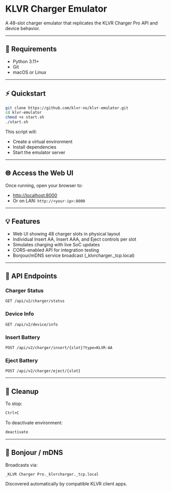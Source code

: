 # KLVR Charger Emulator

A 48-slot charger emulator that replicates the KLVR Charger Pro API and device behavior.

---

## 🧰 Requirements

- Python 3.11+
- Git
- macOS or Linux

---

## ⚡ Quickstart

```bash
git clone https://github.com/klvr-no/klvr-emulator.git
cd klvr-emulator
chmod +x start.sh
./start.sh
```

This script will:
- Create a virtual environment
- Install dependencies
- Start the emulator server

---

## 🌐 Access the Web UI

Once running, open your browser to:
- [http://localhost:8000](http://localhost:8000)
- Or on LAN: `http://<your-ip>:8000`

---

## 💡 Features

- Web UI showing 48 charger slots in physical layout
- Individual Insert AA, Insert AAA, and Eject controls per slot
- Simulates charging with live SoC updates
- CORS-enabled API for integration testing
- Bonjour/mDNS service broadcast (_klvrcharger._tcp.local)

---

## 📡 API Endpoints

### Charger Status
```
GET /api/v2/charger/status
```

### Device Info
```
GET /api/v2/device/info
```

### Insert Battery
```
POST /api/v2/charger/insert/{slot}?type=KLVR-AA
```

### Eject Battery
```
POST /api/v2/charger/eject/{slot}
```

---

## 🧼 Cleanup
To stop:
```bash
Ctrl+C
```
To deactivate environment:
```bash
deactivate
```

---

## 📡 Bonjour / mDNS
Broadcasts via:
```
_KLVR Charger Pro._klvrcharger._tcp.local
```

Discovered automatically by compatible KLVR client apps.